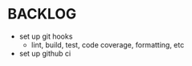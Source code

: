 # BACKLOG

- set up git hooks
    - lint, build, test, code coverage, formatting, etc
- set up github ci
